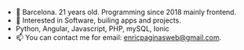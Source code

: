 - 👋 Barcelona. 21 years old. Programming since 2018 mainly frontend.
- 👀  Interested in Software, builing apps and projects.
- Python, Angular, Javascript, PHP, mySQL, Ionic
- 📫 You can contact me for email: enricpaginasweb@gmail.com. 
